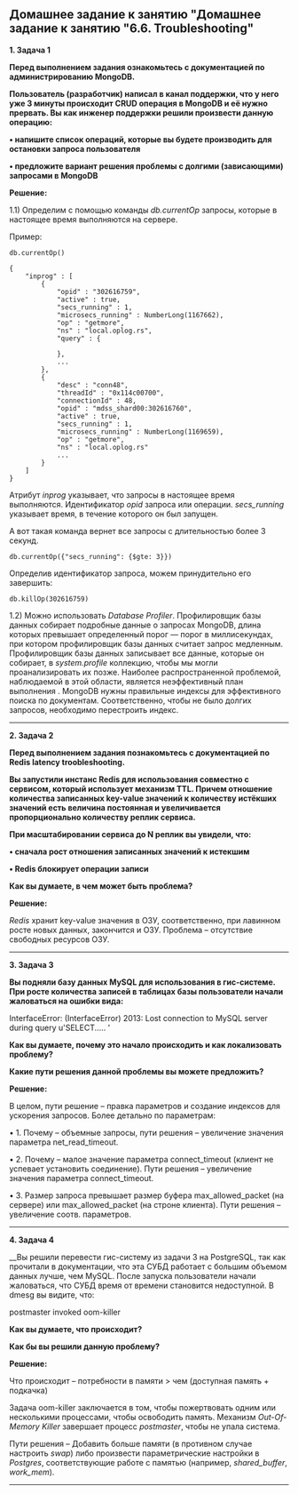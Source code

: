 ## Домашнее задание к занятию "Домашнее задание к занятию "6.6. Troubleshooting"

__1.	Задача 1__

__Перед выполнением задания ознакомьтесь с документацией по администрированию MongoDB.__

__Пользователь (разработчик) написал в канал поддержки, что у него уже 3 минуты происходит CRUD операция в MongoDB и её нужно прервать.
Вы как инженер поддержки решили произвести данную операцию:__

__•	напишите список операций, которые вы будете производить для остановки запроса пользователя__

__•	предложите вариант решения проблемы с долгими (зависающими) запросами в MongoDB__

__Решение:__

1.1)	Определим с помощью команды *db.currentOp* запросы, которые в настоящее время выполняются на сервере. 

Пример:
```
db.currentOp()

{
    "inprog" : [
        {
            "opid" : "302616759",
            "active" : true,
            "secs_running" : 1,
            "microsecs_running" : NumberLong(1167662),
            "op" : "getmore",
            "ns" : "local.oplog.rs",
            "query" : {
                
            },
            ...
        },
        {
            "desc" : "conn48",
            "threadId" : "0x114c00700",
            "connectionId" : 48,
            "opid" : "mdss_shard00:302616760",
            "active" : true,
            "secs_running" : 1,
            "microsecs_running" : NumberLong(1169659),
            "op" : "getmore",
            "ns" : "local.oplog.rs"
            ...
        }
    ]
}
```
Атрибут *inprog* указывает, что запросы в настоящее время выполняются. Идентификатор *opid* запроса или операции. *secs_running* указывает время, в течение которого он был запущен. 

А вот такая команда вернет все запросы с длительностью более 3 секунд.
```
db.currentOp({"secs_running": {$gte: 3}})
```
Определив идентификатор запроса, можем принудительно его завершить:
```
db.killOp(302616759)
```

1.2)	Можно использовать *Database Profiler*. Профилировщик базы данных собирает подробные данные о запросах MongoDB, длина которых превышает определенный порог — порог в миллисекундах, при котором профилировщик базы данных считает запрос медленным. Профилировщик базы данных записывает все данные, которые он собирает, в *system.profile* коллекцию, чтобы мы могли проанализировать их позже.
Наиболее распространенной проблемой, наблюдаемой в этой области, является неэффективный план выполнения . MongoDB нужны правильные индексы для эффективного поиска по документам. Соответственно, чтобы не было долгих запросов, необходимо перестроить индекс.
___________________________________

__2.	Задача 2__

__Перед выполнением задания познакомьтесь с документацией по Redis latency troobleshooting.__

__Вы запустили инстанс Redis для использования совместно с сервисом, который использует механизм TTL. Причем отношение количества записанных key-value значений к количеству истёкших значений есть величина постоянная и увеличивается пропорционально количеству реплик сервиса.__

__При масштабировании сервиса до N реплик вы увидели, что:__

__•	сначала рост отношения записанных значений к истекшим__

__•	Redis блокирует операции записи__

__Как вы думаете, в чем может быть проблема?__

__Решение:__

*Redis* хранит key-value значения в ОЗУ, соответственно, при лавинном росте новых данных, закончится и ОЗУ. Проблема – отсутствие свободных ресурсов ОЗУ.
___________________________________

__3.	Задача 3__

__Вы подняли базу данных MySQL для использования в гис-системе. При росте количества записей в таблицах базы пользователи начали жаловаться на ошибки вида:__

InterfaceError: (InterfaceError) 2013: Lost connection to MySQL server during query u'SELECT..... '

__Как вы думаете, почему это начало происходить и как локализовать проблему?__

__Какие пути решения данной проблемы вы можете предложить?__

__Решение:__

В целом, пути решение – правка параметров и создание индексов для ускорения запросов.
Более детально по параметрам:

•	1. Почему – объемные запросы, пути решения – увеличение значения параметра net_read_timeout.

•	2. Почему – малое значение параметра connect_timeout (клиент не успевает установить соединение). Пути решения – увеличение значения параметра connect_timeout.

•	3. Размер запроса превышает размер буфера max_allowed_packet (на сервере) или max_allowed_packet (на строне клиента). Пути решения – увеличение соотв. параметров.
___________________________________

__4.	Задача 4__

__Вы решили перевести гис-систему из задачи 3 на PostgreSQL, так как прочитали в документации, что эта СУБД работает с большим объемом данных лучше, чем MySQL.
После запуска пользователи начали жаловаться, что СУБД время от времени становится недоступной. В dmesg вы видите, что:

postmaster invoked oom-killer

__Как вы думаете, что происходит?__

__Как бы вы решили данную проблему?__

__Решение:__

Что происходит – потребности в памяти > чем (доступная память + подкачка)

Задача oom-killer заключается в том, чтобы пожертвовать одним или несколькими процессами, чтобы освободить память. Механизм *Out-Of-Memory Killer* завершает процесс *postmaster*, чтобы не упала система.

Пути решения – Добавить больше памяти (в противном случае настроить *swap*) либо произвести параметрические настройки в *Postgres*, соответствующие работе с памятью (например, *shared_buffer*, *work_mem*).
___________________________________
